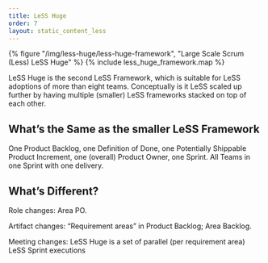 ```yaml
---
title: LeSS Huge
order: 7
layout: static_content_less
---
```


<div>
  {% figure "/img/less-huge/less-huge-framework", "Large Scale Scrum (Less) LeSS Huge" %}
  {% include less_huge_framework.map %}
</div>

LeSS Huge is the second LeSS Framework, which is suitable for LeSS adoptions of more than eight teams. Conceptually is it LeSS scaled up further by having multiple (smaller) LeSS frameworks stacked on top of each other.

## What’s the Same as the smaller LeSS Framework

One Product Backlog, one Definition of Done, one Potentially Shippable Product Increment, one (overall) Product Owner, one Sprint. All Teams in one Sprint with one delivery.

## What’s Different?

Role changes: Area PO.

Artifact changes: “Requirement areas” in Product Backlog; Area Backlog.

Meeting changes: LeSS Huge is a set of parallel (per requirement area) LeSS Sprint executions